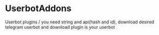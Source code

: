 # UserbotAddons
Userbot plugins / you need string and api(hash and id), download desired telegram userbot and download plugin is your userbot

